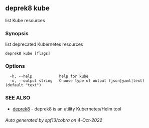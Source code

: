 ## deprek8 kube

list Kube resources

### Synopsis

list deprecated Kubernetes resources

```
deprek8 kube [flags]
```

### Options

```
  -h, --help            help for kube
  -o, --output string   Choose type of output (json|yaml|text) (default "text")
```

### SEE ALSO

* [deprek8](deprek8.md)	 - deprek8 is an utility Kubernetes/Helm tool

###### Auto generated by spf13/cobra on 4-Oct-2022
